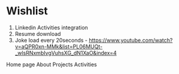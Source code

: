 # Wishlist

1. Linkedin Activities integration
2. Resume download
3. Joke load every 20seconds - https://www.youtube.com/watch?v=aQPR0xn-MMk&list=PL06MUQt-_wlsRNxmbIvgVuhsXG_dN1XaO&index=4

Home page About Projects Activities
